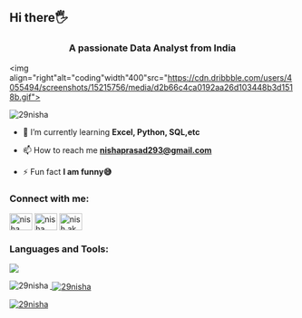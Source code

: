 ## Hi there🖐

<h3 align="center">A passionate Data Analyst from India</h3>

<img align="right"alt="coding"width"400"src="https://cdn.dribbble.com/users/4055494/screenshots/15215756/media/d2b66c4ca0192aa26d103448b3d1518b.gif">

<p align="left"> <img src="https://komarev.com/ghpvc/?username=29nisha&label=Profile%20views&color=0e75b6&style=flat" alt="29nisha" /> </p>

- 🌱 I’m currently learning **Excel, Python, SQL,etc**

- 📫 How to reach me **nishaprasad293@gmail.com**

- ⚡ Fun fact **I am funny😅**

<h3 align="left">Connect with me:</h3>
<p align="left">
<a href="https://linkedin.com/in/nisha prasad" target="blank"><img align="center" src="https://raw.githubusercontent.com/rahuldkjain/github-profile-readme-generator/master/src/images/icons/Social/linked-in-alt.svg" alt="nisha prasad" height="30" width="40" /></a>
<a href="https://fb.com/nisha prasad" target="blank"><img align="center" src="https://raw.githubusercontent.com/rahuldkjain/github-profile-readme-generator/master/src/images/icons/Social/facebook.svg" alt="nisha prasad" height="30" width="40" /></a>
<a href="https://instagram.com/nish.akumari5058" target="blank"><img align="center" src="https://raw.githubusercontent.com/rahuldkjain/github-profile-readme-generator/master/src/images/icons/Social/instagram.svg" alt="nish.akumari5058" height="30" width="40" /></a>
</p>

<h3 align="left">Languages and Tools:</h3>
<p align="left"> <a href="https://www.python.org" target="_blank" rel="noreferrer"> <img src="h![image](https://github.com/user-attachments/assets/aec9a49a-a1c0-4c6f-8f89-0d81bb5bf35d)
">

<p><img align="left" src="https://github-readme-stats.vercel.app/api/top-langs?username=29nisha&show_icons=true&locale=en&layout=compact" alt="29nisha" /></p>

<p>&nbsp;<img align="center" src="https://github-readme-stats.vercel.app/api?username=29nisha&show_icons=true&locale=en" alt="29nisha" /></p>

<p><img align="center" src="https://github-readme-streak-stats.herokuapp.com/?user=29nisha&" alt="29nisha" /></p>

